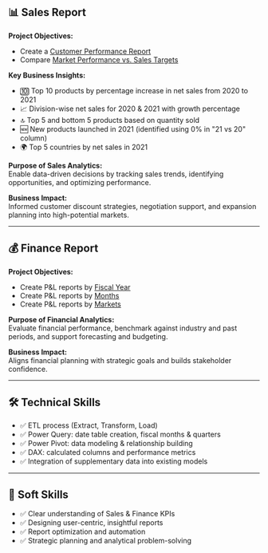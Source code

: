 ## 📊 Sales Report

**Project Objectives:**
- Create a [Customer Performance Report](https://github.com/AK5615612/Excel-Sales-Analytics/blob/main/Customer%20Performance%20Report.pdf)
- Compare [Market Performance vs. Sales Targets](https://github.com/AK5615612/Excel-Sales-Analytics/blob/main/Market%20Performance%20vs%20Target%20Report.pdf)

**Key Business Insights:**
- 🔟 Top 10 products by percentage increase in net sales from 2020 to 2021  
- 📈 Division-wise net sales for 2020 & 2021 with growth percentage  
- 🔝 Top 5 and bottom 5 products based on quantity sold  
- 🆕 New products launched in 2021 (identified using 0% in "21 vs 20" column)  
- 🌍 Top 5 countries by net sales in 2021  

**Purpose of Sales Analytics:**  
Enable data-driven decisions by tracking sales trends, identifying opportunities, and optimizing performance.

**Business Impact:**  
Informed customer discount strategies, negotiation support, and expansion planning into high-potential markets.

---

## 💰 Finance Report

**Project Objectives:**
- Create P&L reports by [Fiscal Year](https://github.com/AK5615612/Excel-Sales-Analytics/blob/main/P%26L%20Statement%20by%20Fiscal%20Year.pdf)
- Create P&L reports by [Months](https://github.com/AK5615612/Excel-Sales-Analytics/blob/main/P%26L%20Statement%20by%20Months.pdf)
- Create P&L reports by [Markets](https://github.com/AK5615612/Excel-Sales-Analytics/blob/main/P%26L%20Statement%20by%20Markets.pdf)

**Purpose of Financial Analytics:**  
Evaluate financial performance, benchmark against industry and past periods, and support forecasting and budgeting.

**Business Impact:**  
Aligns financial planning with strategic goals and builds stakeholder confidence.

---

## 🛠️ Technical Skills

- ✅ ETL process (Extract, Transform, Load)
- ✅ Power Query: date table creation, fiscal months & quarters
- ✅ Power Pivot: data modeling & relationship building
- ✅ DAX: calculated columns and performance metrics
- ✅ Integration of supplementary data into existing models

---

## 🤝 Soft Skills

- ✅ Clear understanding of Sales & Finance KPIs
- ✅ Designing user-centric, insightful reports
- ✅ Report optimization and automation
- ✅ Strategic planning and analytical problem-solving
